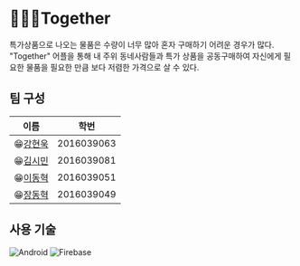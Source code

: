 # 🙋🏻‍♂Together
특가상품으로 나오는 물품은 수량이 너무 많아 혼자 구매하기 어려운 경우가 많다. "Together" 어플을 통해 내 주위 동네사람들과 특가 상품을 공동구매하여 자신에게 필요한 물품을 필요한 만큼 보다 저렴한 가격으로 살 수 있다. 

## 팀 구성
| **이름** | **학번** |
|----------|-----|
|😁[강현욱](https://github.com/Hyeon-Uk-Kang)|2016039063|
|😁[김시민](https://github.com/Simin-Kim)|2016039081|
|😁[이동혁](https://github.com/Dohy-Lee)|2016039051|
|😁[장동혁](https://github.com/JDhyeok)|2016039049|

## 사용 기술
<img alt="Android" src="https://img.shields.io/badge/Android-3DDC84?style=for-the-badge&logo=android&logoColor=white" /> <img alt="Firebase" src="https://img.shields.io/badge/firebase-%23039BE5.svg?&style=for-the-badge&logo=firebase"/>

